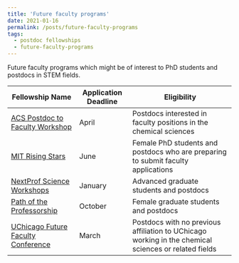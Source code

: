 ```yaml
---
title: 'Future faculty programs'
date: 2021-01-16
permalink: /posts/future-faculty-programs
tags:
  - postdoc fellowships
  - future-faculty-programs
---
```

Future faculty programs which might be of interest to PhD students and postdocs in STEM fields.

| Fellowship Name | Application Deadline |  Eligibility |
|---|---|---|
| [ACS Postdoc to Faculty Workshop](https://www.acs.org/content/acs/en/education/students/graduate/gettingready/academiccareers/postoral-workshop-for-prospective-chemistry-faculty.html) | April | Postdocs interested in faculty positions in the chemical sciences |
| [MIT Rising Stars](https://cheme.mit.edu/rising-stars/) | June | Female PhD students and postdocs who are preparing to submit faculty applications |
| [NextProf Science Workshops](https://sites.lsa.umich.edu/nextprof-science/) | January | Advanced graduate students and postdocs |
| [Path of the Professorship](https://oge.mit.edu/development/pop/) | October | Female graduate students and postdocs |
| [UChicago Future Faculty Conference](https://futurefaculty.psd.uchicago.edu/) | March | Postdocs with no previous affiliation to UChicago working in the chemical sciences or related fields |
